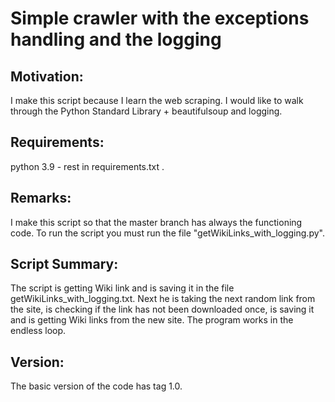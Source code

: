 # Simple crawler with the exceptions handling and the logging

## Motivation:
I make this script because I learn the web scraping. I would like to 
walk through the Python Standard Library + beautifulsoup and logging. 

## Requirements: 
python 3.9 - rest in requirements.txt .

## Remarks:
I make this script so that the master branch has always 
the functioning code. To run the script you must run the file
"getWikiLinks_with_logging.py".

## Script Summary:
The script is getting Wiki link and is saving it in the file 
getWikiLinks_with_logging.txt. Next he is taking the next random link 
from the site, is checking if the link has not been downloaded once, is 
saving it and is getting Wiki links from the new site. The program 
works in the endless loop.

## Version:
The basic version of the code has tag 1.0.
